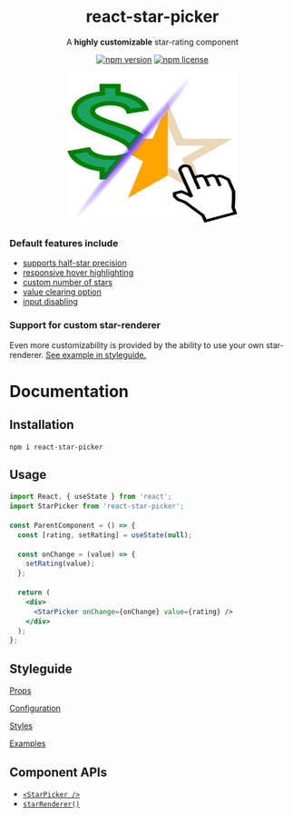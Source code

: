 <h1 align="center">react-star-picker</h1>
<div align="center">
  
A **highly customizable** star-rating component

[![npm version](https://img.shields.io/npm/v/react-star-picker.svg)](https://www.npmjs.com/package/react-star-picker)
[![npm license](https://img.shields.io/npm/l/react-star-picker.svg)](https://github.com/mmkari/react-star-picker/blob/master/LICENSE)

<img src="https://raw.githubusercontent.com/mmkari/react-star-picker/master/docs/images/star_picker_icon.svg" width=300 height=265 />
</div>

### Default features include

- [supports half-star precision](https://mmkari.github.io/react-star-picker/#/Props/halfStars)
- [responsive hover highlighting](https://mmkari.github.io/react-star-picker/#/Props/starRenderer)
- [custom number of stars](https://mmkari.github.io/react-star-picker/#/Props/numberStars)
- [value clearing option](https://mmkari.github.io/react-star-picker/#/Props/doubleTapResets)
- [input disabling](https://mmkari.github.io/react-star-picker/#/Props/disabled)

### Support for custom star-renderer

Even more customizability is provided by the ability to use your own star-renderer. [See example in styleguide.](https://mmkari.github.io/react-star-picker/#/Examples/Custom%20Renderer)

# Documentation

## Installation

```
npm i react-star-picker
```

## Usage

```jsx
import React, { useState } from 'react';
import StarPicker from 'react-star-picker';

const ParentComponent = () => {
  const [rating, setRating] = useState(null);

  const onChange = (value) => {
    setRating(value);
  };

  return (
    <div>
      <StarPicker onChange={onChange} value={rating} />
    </div>
  );
};
```

## Styleguide

[Props](https://mmkari.github.io/react-star-picker/#/Props)

[Configuration](https://mmkari.github.io/react-star-picker/#/Documentation/Configuration)

[Styles](https://mmkari.github.io/react-star-picker/#/Documentation/Styles)

[Examples](https://mmkari.github.io/react-star-picker/#/Examples)

## Component APIs

- [`<StarPicker />`](/docs/components/StarPicker.md)
- [`starRenderer()`](/docs/components/StarRenderer.md)
